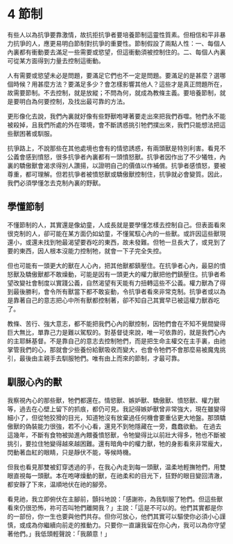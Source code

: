 # 4  節制

有些人以為抗爭要靠激情，故抗拒抗爭者要培養節制這靈性質素。但相信和平非暴力抗爭的人，應更易明白節制對抗爭的重要性。節制假設了兩點人性：一、每個人內裏都有衝動要去滿足一些需要或慾望，但這衝動須被控制住的。二、每個人內裏可從某方面得到力量去控制這衝動。

人有需要或慾望未必是問題，要滿足它們也不一定是問題。要滿足的是甚麼？選哪個時候？用甚麼方法？要滿足多少？會怎樣影響其他人？這些才是真正問題所在，故需要節制。不去控制，就是放縱；不問為何，就成為教條主義。要培養節制，就是要明白為何要控制，及找出最可靠的方法。

更形像化去說，我們內裏就好像有些野獸咆哮著要走出來把我們吞噬。牠們永不能被殺掉，且我們所處的外在環境，會不斷誘惑挑引牠們撲出來，我們只能想法把這些獸困著或馴服。 

抗爭路上，不說那些在其他處境也會有的情慾誘惑，有兩頭獸是特別利害。看見不公義會感到憤怒，很多抗爭者內裏都有一頭憤怒獸。抗爭者因作出了不少犧牲，內裏的驕傲獸會渴求得別人讚揚，以證明自己的價值以作補償。抗爭者感憤怒，要被尊重，都可理解。但若抗爭者被憤怒獸或驕傲獸控制住，抗爭就必會變質。因此，我們必須學懂怎去克制內裏的野獸。

## 學懂節制

不懂節制的人，其實還是像幼童，人成長就是要學懂怎樣去控制自己。但表面看來很克制的人，卻可能在某方面仍如幼童，不懂駕馭心內的一些獸。或許因這些獸現還小，或還未找到牠最渴望要吞吃的東西，故未發難。但牠一旦長大了，或見到了要的東西，因人根本沒能力控制牠，就會一下子完全失控。

但也可能有一頭更大的獸在人心內，把其他獸都鎮壓住。在抗爭者心內，最惡的憤怒獸及驕傲獸都不敢燥動，可能是因有一頭更大的權力獸把他們鎮壓住。抗爭者希望改變社會制度以實踐公義，自然渴望有天能有力扭轉這些不公義。權力獸為了得到最後勝利，會令所有獸當下都不敢妄動，令抗爭者看來非常克制。抗爭者或以為是靠著自己的意志把心中所有獸都控制著，卻不知自己其實早已被這權力獸吞吃了。

教條、苦行、強大意志，都不能把我們心內的獸控制，因牠們會在不知不覺間變得巨大無比，單靠己力是難以駕馭的。對基督徒來說，唯一可依靠的，就是我們心內的主耶穌基督。不是靠自己的意志去控制牠們，而是把生命主權交在主手裏，由祂掌管我們的心，那就會少些養份給獸吸收而變大，也會令牠們不會那麼易被魔鬼挑引，最後由主親手去馴服牠們。唯有由上而來的節制，才最可靠。

## 馴服心內的獸

我察視內心的那些獸，牠們都還在。情慾獸、嫉妒獸、驕傲獸、憤怒獸、權力獸等，過去在心壁上留下的抓痕，都仍可見。我記得嫉妒獸曾非常強大，現在雖變得細小了，但從牠狡猾的目光，知道牠沒有放棄過任何機會要重佔更大地盤。那頭驕傲獸的偽裝能力很強，若不小心看，還見不到牠隱藏在一旁，蠢蠢欲動。 在過去這幾年，不斷有食物被拋進內餵養憤怒獸，令牠變得比以前壯大得多，牠也不斷被挑引，要拉住牠變得越來越困難。還有暗角中的權力獸，牠的身影看來非常龐大，閃動著血紅的眼睛，只是靜伏不能，等候時機。

但我也看見那雙被釘穿透過的手，在我心內走到每一頭獸，温柔地輕撫牠們，用雙眼直視每一頭獸。本在咆哮燥動的獸，在祂柔和的目光下，狂野的眼目變回清澈，都安靜了下來，温順地伏在祂的腳旁。

看見祂，我立即俯伏在主腳前，顫抖地說：「感謝祢，為我馴服了牠們。但這些獸看來仍很恐怖，祢可否叫牠們離開我？」主說：「這是不可以的。他們其實都是你的一部份，你一生也要與他們共存。但你可放心，他們其實可以驅使你必須小心謹慎，或成為你繼續向前走的推動力。只要你一直讓我留在你心內，我可以為你守望著他們。」我低頭輕聲說：「我願意！」